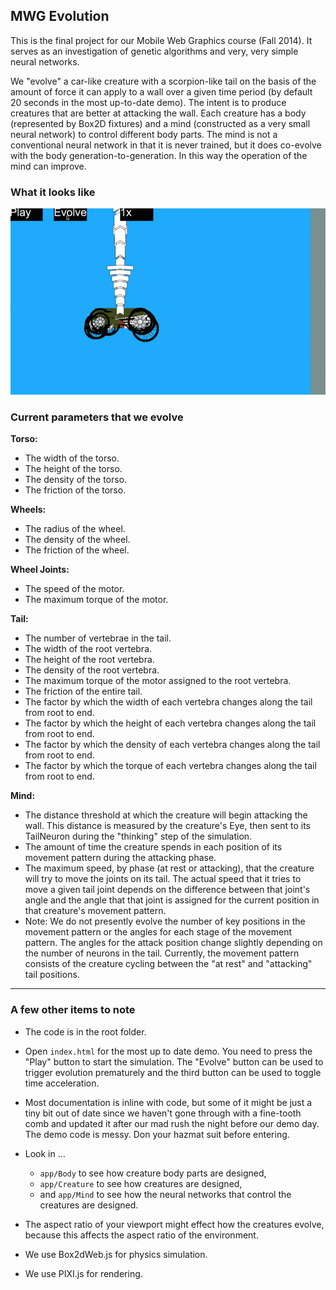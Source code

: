 ## MWG Evolution

This is the final project for our Mobile Web Graphics course (Fall 2014). It serves as an investigation of genetic algorithms and very, very simple neural networks.

We "evolve" a car-like creature with a scorpion-like tail on the basis of the amount of force it can apply to a wall over a given time period (by default 20 seconds in the most up-to-date demo). The intent is to produce creatures that are better at attacking the wall. Each creature has a body (represented by Box2D fixtures) and a mind (constructed as a very small neural network) to control different body parts. The mind is not a conventional neural network in that it is never trained, but it does co-evolve with the body generation-to-generation. In this way the operation of the mind can improve.

### What it looks like

![demo](./screencast.gif)

### Current parameters that we evolve

**Torso:**

* The width of the torso.
* The height of the torso.
* The density of the torso.
* The friction of the torso.

**Wheels:**

* The radius of the wheel.
* The density of the wheel.
* The friction of the wheel.

**Wheel Joints:**

* The speed of the motor.
* The maximum torque of the motor.

**Tail:**

* The number of vertebrae in the tail.
* The width of the root vertebra.
* The height of the root vertebra.
* The density of the root vertebra.
* The maximum torque of the motor assigned to the root vertebra.
* The friction of the entire tail.
* The factor by which the width of each vertebra changes along the tail from root to end.
* The factor by which the height of each vertebra changes along the tail from root to end.
* The factor by which the density of each vertebra changes along the tail from root to end.
* The factor by which the torque of each vertebra changes along the tail from root to end.

**Mind:**

* The distance threshold at which the creature will begin attacking the wall. This distance is measured by the creature's Eye, then sent to its TailNeuron during the "thinking" step of the simulation.
* The amount of time the creature spends in each position of its movement pattern during the attacking phase.
* The maximum speed, by phase (at rest or attacking), that the creature will try to move the joints on its tail. The actual speed that it tries to move a given tail joint depends on the difference between that joint's angle and the angle that that joint is assigned for the current position in that creature's movement pattern.
* Note:  We do not presently evolve the number of key positions in the movement pattern or the angles for each stage of the movement pattern. The angles for the attack position change slightly depending on the number of neurons in the tail. Currently, the movement pattern consists of the creature cycling between the "at rest" and "attacking" tail positions.

---

### A few other items to note

* The code is in the root folder.

* Open `index.html` for the most up to date demo. You need to press the "Play" button to start the simulation. The "Evolve" button can be used to trigger evolution prematurely and the third button can be used to toggle time acceleration.

* Most documentation is inline with code, but some of it might be just a tiny bit out of date since we haven't gone through with a fine-tooth comb and updated it after our mad rush the night before our demo day. The demo code is messy. Don your hazmat suit before entering.

* Look in …
	- `app/Body` to see how creature body parts are designed,
	- `app/Creature` to see how creatures are designed,
	- and `app/Mind` to see how the neural networks that control the creatures are designed.

* The aspect ratio of your viewport might effect how the creatures evolve, because this affects the aspect ratio of the environment.

* We use Box2dWeb.js for physics simulation.

* We use PIXI.js for rendering.
